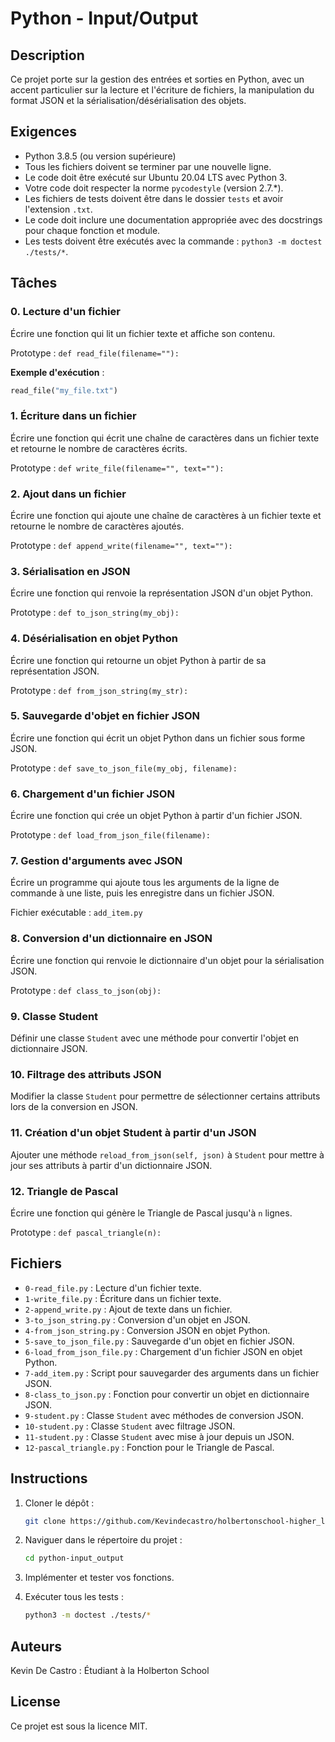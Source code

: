 # Python - Input/Output

## Description

Ce projet porte sur la gestion des entrées et sorties en Python, avec un accent particulier sur la lecture et l'écriture de fichiers, la manipulation du format JSON et la sérialisation/désérialisation des objets.

## Exigences

- Python 3.8.5 (ou version supérieure)
- Tous les fichiers doivent se terminer par une nouvelle ligne.
- Le code doit être exécuté sur Ubuntu 20.04 LTS avec Python 3.
- Votre code doit respecter la norme `pycodestyle` (version 2.7.*).
- Les fichiers de tests doivent être dans le dossier `tests` et avoir l'extension `.txt`.
- Le code doit inclure une documentation appropriée avec des docstrings pour chaque fonction et module.
- Les tests doivent être exécutés avec la commande : `python3 -m doctest ./tests/*`.

## Tâches

### 0. Lecture d'un fichier

Écrire une fonction qui lit un fichier texte et affiche son contenu.

Prototype : `def read_file(filename=""):`

**Exemple d'exécution** :

```python
read_file("my_file.txt")
```

### 1. Écriture dans un fichier

Écrire une fonction qui écrit une chaîne de caractères dans un fichier texte et retourne le nombre de caractères écrits.

Prototype : `def write_file(filename="", text=""):`

### 2. Ajout dans un fichier

Écrire une fonction qui ajoute une chaîne de caractères à un fichier texte et retourne le nombre de caractères ajoutés.

Prototype : `def append_write(filename="", text=""):`

### 3. Sérialisation en JSON

Écrire une fonction qui renvoie la représentation JSON d'un objet Python.

Prototype : `def to_json_string(my_obj):`

### 4. Désérialisation en objet Python

Écrire une fonction qui retourne un objet Python à partir de sa représentation JSON.

Prototype : `def from_json_string(my_str):`

### 5. Sauvegarde d'objet en fichier JSON

Écrire une fonction qui écrit un objet Python dans un fichier sous forme JSON.

Prototype : `def save_to_json_file(my_obj, filename):`

### 6. Chargement d'un fichier JSON

Écrire une fonction qui crée un objet Python à partir d'un fichier JSON.

Prototype : `def load_from_json_file(filename):`

### 7. Gestion d'arguments avec JSON

Écrire un programme qui ajoute tous les arguments de la ligne de commande à une liste, puis les enregistre dans un fichier JSON.

Fichier exécutable : `add_item.py`

### 8. Conversion d'un dictionnaire en JSON

Écrire une fonction qui renvoie le dictionnaire d'un objet pour la sérialisation JSON.

Prototype : `def class_to_json(obj):`

### 9. Classe Student

Définir une classe `Student` avec une méthode pour convertir l'objet en dictionnaire JSON.

### 10. Filtrage des attributs JSON

Modifier la classe `Student` pour permettre de sélectionner certains attributs lors de la conversion en JSON.

### 11. Création d'un objet Student à partir d'un JSON

Ajouter une méthode `reload_from_json(self, json)` à `Student` pour mettre à jour ses attributs à partir d'un dictionnaire JSON.

### 12. Triangle de Pascal

Écrire une fonction qui génère le Triangle de Pascal jusqu'à `n` lignes.

Prototype : `def pascal_triangle(n):`

## Fichiers

- `0-read_file.py` : Lecture d'un fichier texte.
- `1-write_file.py` : Écriture dans un fichier texte.
- `2-append_write.py` : Ajout de texte dans un fichier.
- `3-to_json_string.py` : Conversion d'un objet en JSON.
- `4-from_json_string.py` : Conversion JSON en objet Python.
- `5-save_to_json_file.py` : Sauvegarde d'un objet en fichier JSON.
- `6-load_from_json_file.py` : Chargement d'un fichier JSON en objet Python.
- `7-add_item.py` : Script pour sauvegarder des arguments dans un fichier JSON.
- `8-class_to_json.py` : Fonction pour convertir un objet en dictionnaire JSON.
- `9-student.py` : Classe `Student` avec méthodes de conversion JSON.
- `10-student.py` : Classe `Student` avec filtrage JSON.
- `11-student.py` : Classe `Student` avec mise à jour depuis un JSON.
- `12-pascal_triangle.py` : Fonction pour le Triangle de Pascal.

## Instructions

1. Cloner le dépôt :
   ```bash
   git clone https://github.com/Kevindecastro/holbertonschool-higher_level_programming/python-input_output
   ```

2. Naviguer dans le répertoire du projet :
   ```bash
   cd python-input_output
   ```

3. Implémenter et tester vos fonctions.

4. Exécuter tous les tests :
   ```bash
   python3 -m doctest ./tests/*
   ```

## Auteurs

Kevin De Castro : Étudiant à la Holberton School

## License

Ce projet est sous la licence MIT.

